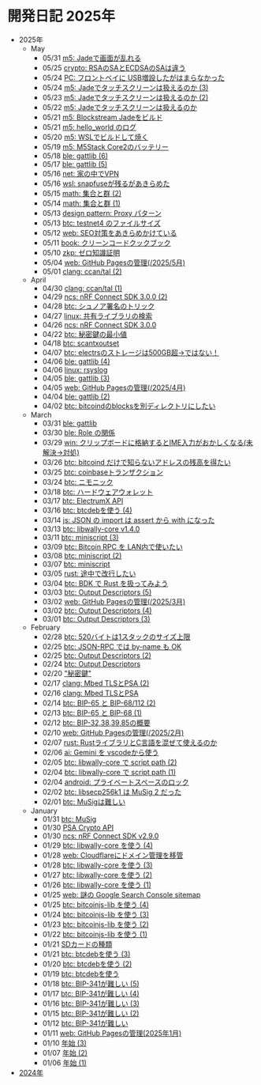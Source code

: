 # 開発日記 2025年

* 2025年
  * May
    * 05/31 [m5: Jadeで画面が乱れる](2025/05/20250531-m5.md)
    * 05/25 [crypto: RSAのSAとECDSAのSAは違う](2025/05/20250525-sa.md)
    * 05/24 [PC: フロントベイに USB増設したがはまらなかった](2025/05/20250524-pc.md)
    * 05/24 [m5: Jadeでタッチスクリーンは扱えるのか (3)](2025/05/20250524-m5.md)
    * 05/23 [m5: Jadeでタッチスクリーンは扱えるのか (2)](2025/05/20250523-m5.md)
    * 05/22 [m5: Jadeでタッチスクリーンは扱えるのか](2025/05/20250522a-m5.md)
    * 05/21 [m5: Blockstream Jadeをビルド](2025/05/20250521-m5a.md)
    * 05/21 [m5: hello_world のログ](2025/05/20250521-m5.md)
    * 05/20 [m5: WSLでビルドして焼く](2025/05/20250520-m5.md)
    * 05/19 [m5: M5Stack Core2のバッテリー](2025/05/20250519-m5.md)
    * 05/18 [ble: gattlib (6)](2025/05/20250518-ble.md)
    * 05/17 [ble: gattlib (5)](2025/05/20250517-ble.md)
    * 05/16 [net: 家の中でVPN](2025/05/20250516-net.md)
    * 05/16 [wsl: snapfuseが残るがあきらめた](2025/05/20250516-wsl.md)
    * 05/15 [math: 集合と群 (2)](2025/05/20250515-math.md)
    * 05/14 [math: 集合と群 (1)](2025/05/20250514-math.md)
    * 05/13 [design pattern: Proxy パターン](2025/05/20250513-dp.md)
    * 05/13 [btc: testnet4 のファイルサイズ](2025/05/20250513-btc.md)
    * 05/12 [web: SEO対策をあきらめかけている](2025/05/20250512-web.md)
    * 05/11 [book: クリーンコードクックブック](2025/05/20250511-book.md)
    * 05/10 [zkp: ゼロ知識証明](2025/05/20250510-zkp.md)
    * 05/04 [web: GitHub Pagesの管理(/2025/5月)](2025/05/20250504-web.md)
    * 05/01 [clang: ccan/tal (2)](/2025/05/20250501-clang.html)
  * April
    * 04/30 [clang: ccan/tal (1)](/2025/04/20250430-clang.html)
    * 04/29 [ncs: nRF Connect SDK 3.0.0 (2)](/2025/04/20250429-ncs.html)
    * 04/28 [btc: シュノア署名のトリック](/2025/04/20250428-btc.html)
    * 04/27 [linux: 共有ライブラリの検索](/2025/04/20250427-linux.html)
    * 04/26 [ncs: nRF Connect SDK 3.0.0](/2025/04/20250426-ncs.html)
    * 04/22 [btc: 秘密鍵の最小値](/2025/04/20250422-btc.html)
    * 04/18 [btc: scantxoutset](/2025/04/20250418-btc.html)
    * 04/07 [btc: electrsのストレージは500GB超→ではない！](/2025/04/20250407-btc.html)
    * 04/06 [ble: gattlib (4)](/2025/04/20250406-ble.html)
    * 04/06 [linux: rsyslog](/2025/04/20250406-sys.html)
    * 04/05 [ble: gattlib (3)](/2025/04/20250405-ble.html)
    * 04/05 [web: GitHub Pagesの管理(/2025/4月)](/2025/04/20250405-web.html)
    * 04/04 [ble: gattlib (2)](/2025/04/20250404-ble.html)
    * 04/02 [btc: bitcoindのblocksを別ディレクトリにしたい](/2025/04/20250402-btc.html)
  * March
    * 03/31 [ble: gattlib](/2025/03/20250331-ble.html)
    * 03/30 [ble: Role の関係](/2025/03/20250330-ble.html)
    * 03/29 [win: クリップボードに格納するとIME入力がおかしくなる(未解決→対処)](/2025/03/20250329-win.html)
    * 03/26 [btc: bitcoind だけで知らないアドレスの残高を得たい](/2025/03/20250326-btc.html)
    * 03/25 [btc: coinbaseトランザクション](/2025/03/20250325-btc.html)
    * 03/24 [btc: ニモニック](/2025/03/20250324-btc.html)
    * 03/18 [btc: ハードウェアウォレット](/2025/03/20250318-btc.html)
    * 03/17 [btc: ElectrumX API](/2025/03/20250317-btc.html)
    * 03/16 [btc: btcdebを使う (4)](/2025/03/20250316-btc.html)
    * 03/14 [js: JSON の import は assert から with になった](/2025/03/20250314-js.html)
    * 03/13 [btc: libwally-core v1.4.0](/2025/03/20250313-btc.html)
    * 03/11 [btc: miniscript (3)](/2025/03/20250311-btc.html)
    * 03/09 [btc: Bitcoin RPC を LAN内で使いたい](/2025/03/20250309-btc.html)
    * 03/08 [btc: miniscript (2)](/2025/03/20250308-btc.html)
    * 03/07 [btc: miniscript](/2025/03/20250307-btc.html)
    * 03/05 [rust: 途中で改行したい](/2025/03/20250305-rst.html)
    * 03/04 [btc: BDK で Rust を扱ってみよう](/2025/03/20250304-btc.html)
    * 03/03 [btc: Output Descriptors (5)](/2025/03/20250303-btc.html)
    * 03/02 [web: GitHub Pagesの管理(/2025/3月)](/2025/03/20250302-web.html)
    * 03/02 [btc: Output Descriptors (4)](/2025/03/20250302-btc.html)
    * 03/01 [btc: Output Descriptors (3)](/2025/03/20250301-btc.html)
  * February
    * 02/28 [btc: 520バイトは1スタックのサイズ上限](/2025/02/20250228-btc.html)
    * 02/25 [btc: JSON-RPC では by-name も OK](/2025/02/20250225-btc.html)
    * 02/25 [btc: Output Descriptors (2)](/2025/02/20250225-btc2.html)
    * 02/24 [btc: Output Descriptors](/2025/02/20250224-btc.html)
    * 02/20 ["秘密鍵"](/2025/02/20250220-key.html)
    * 02/17 [clang: Mbed TLSとPSA (2)](/2025/02/20250217-c.html)
    * 02/16 [clang: Mbed TLSとPSA](/2025/02/20250216-c.html)
    * 02/14 [btc: BIP-65 と BIP-68/112 (2)](/2025/02/20250214-btc.html)
    * 02/13 [btc: BIP-65 と BIP-68 (1)](/2025/02/20250213-btc.html)
    * 02/12 [btc: BIP-32,38,39,85の概要](/2025/02/20250212-btc.html)
    * 02/10 [web: GitHub Pagesの管理(/2025/2月)](/2025/02/20250210-web.html)
    * 02/07 [rust: RustライブラリとC言語を混ぜて使えるのか](/2025/02/20250207-rust.html)
    * 02/06 [ai: Gemini を vscodeから使う](/2025/02/20250206-ai.html)
    * 02/05 [btc: libwally-core で script path (2)](/2025/02/20250205-btc.html)
    * 02/04 [btc: libwally-core で script path (1)](/2025/02/20250204-btc.html)
    * 02/04 [android: プライベートスペースのロック](/2025/02/20250204-and.html)
    * 02/02 [btc: libsecp256k1 は MuSig 2 だった](/2025/02/20250202-btc.html)
    * 02/01 [btc: MuSigは難しい](/2025/02/20250201-btc.html)
  * January
    * 01/31 [btc: MuSig](/2025/01/20250131-btc.html)
    * 01/30 [PSA Crypto API](/2025/01/20250130-psa.html)
    * 01/30 [ncs: nRF Connect SDK v2.9.0](/2025/01/20250130-ncs.html)
    * 01/29 [btc: libwally-core を使う (4)](/2025/01/20250129-btc.html)
    * 01/28 [web: Cloudflareにドメイン管理を移管](/2025/01/20250128-web.html)
    * 01/28 [btc: libwally-core を使う (3)](/2025/01/20250128-btc.html)
    * 01/27 [btc: libwally-core を使う (2)](/2025/01/20250127-btc.html)
    * 01/26 [btc: libwally-core を使う (1)](/2025/01/20250126-btc.html)
    * 01/25 [web: 謎の Google Search Console sitemap](/2025/01/20250125-web.html)
    * 01/25 [btc: bitcoinjs-lib を使う (4)](/2025/01/20250125-btc.html)
    * 01/24 [btc: bitcoinjs-lib を使う (3)](/2025/01/20250124-btc.html)
    * 01/23 [btc: bitcoinjs-lib を使う (2)](/2025/01/20250123-btc.html)
    * 01/22 [btc: bitcoinjs-lib を使う (1)](/2025/01/20250122-btc.html)
    * 01/21 [SDカードの種類](/2025/01/20250121-sd.html)
    * 01/21 [btc: btcdebを使う (3)](/2025/01/20250121-btc.html)
    * 01/20 [btc: btcdebを使う (2)](/2025/01/20250120-btc.html)
    * 01/19 [btc: btcdebを使う](/2025/01/20250119-btc.html)
    * 01/18 [btc: BIP-341が難しい (5)](/2025/01/20250118-btc.html)
    * 01/17 [btc: BIP-341が難しい (4)](/2025/01/20250117-btc.html)
    * 01/16 [btc: BIP-341が難しい (3)](/2025/01/20250116-btc.html)
    * 01/15 [btc: BIP-341が難しい (2)](/2025/01/20250115-btc.html)
    * 01/12 [btc: BIP-341が難しい](/2025/01/20250112-btc.html)
    * 01/11 [web: GitHub Pagesの管理(2025年1月)](/2025/01/20250111-web.html)
    * 01/10 [年始 (3)](/2025/01/20250110-clang.html)
    * 01/07 [年始 (2)](/2025/01/20250107-clang.html)
    * 01/06 [年始 (1)](/2025/01/20250106-clang.html)
* [2024年](/2024/index.html)
